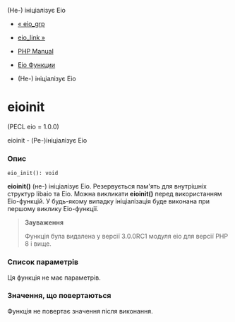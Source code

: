 (Не-) ініціалізує Eio

-   [« eio\_grp](function.eio-grp.html)
    
-   [eio\_link »](function.eio-link.html)
    
-   [PHP Manual](index.html)
    
-   [Eio Функции](ref.eio.html)
    
-   (Не-) ініціалізує Eio
    

# eioinit

(PECL eio = 1.0.0)

eioinit - (Ре-)ініціалізує Eio

### Опис

```methodsynopsis
eio_init(): void
```

**eioinit()** (не-) ініціалізує Eio. Резервується пам'ять для внутрішніх структур libaio та Eio. Можна викликати **eioinit()** перед використанням Eio-функцій. У будь-якому випадку ініціалізація буде виконана при першому виклику Eio-функції.

> **Зауваження**
> 
> Функція була видалена у версії 3.0.0RC1 модуля eio для версії PHP 8 і вище.

### Список параметрів

Ця функція не має параметрів.

### Значення, що повертаються

Функція не повертає значення після виконання.